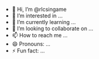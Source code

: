 - 👋 Hi, I’m @rlcsingame
- 👀 I’m interested in ...
- 🌱 I’m currently learning ...
- 💞️ I’m looking to collaborate on ...
- 📫 How to reach me ...
- 😄 Pronouns: ...
- ⚡ Fun fact: ...

<!---
rlcsingame/rlcsingame is a ✨ special ✨ repository because its `README.md` (this file) appears on your GitHub profile.
You can click the Preview link to take a look at your changes.
--->
